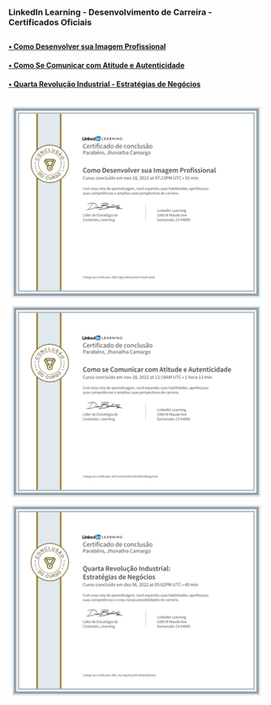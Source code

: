 ### LinkedIn Learning - Desenvolvimento de Carreira - Certificados Oficiais

##

#### <a href="https://www.linkedin.com/learning/certificates/441f55272bd5cb72d9c3eb43288f37876f32a0ef855eea3d8ff5d55c369e353b" target="_blank"> • Como Desenvolver sua Imagem Profissional </a>
#### <a href="https://www.linkedin.com/learning/certificates/ef4a4ee46f94d85ea25b9f4e75c9e6232beddd71e2e926d2fc78c611ec820a4c" target="_blank"> • Como Se Comunicar com Atitude e Autenticidade </a>
#### <a href="https://www.linkedin.com/learning/certificates/621f08286dd4991b2bbd77ddc4da353c3d7d7b91c1981580019cdbf353bb3050" target="_blank"> • Quarta Revolução Industrial - Estratégias de Negócios </a>

##

![NPM](https://github.com/jhonncamarg0/oracle-next-education/blob/main/certificados/linkedin-learning/desenvolvimento-de-carreira/como-desenvolver-sua-imagem-profissional.jpg)
![NPM](https://github.com/jhonncamarg0/oracle-next-education/blob/main/certificados/linkedin-learning/desenvolvimento-de-carreira/como-se-comunicar-com-atitude-e-autenticidade.jpg)
![NPM](https://github.com/jhonncamarg0/oracle-next-education/blob/main/certificados/linkedin-learning/desenvolvimento-de-carreira/quarta-revolucao-industrial-estrategias-de-negocios.jpg)
